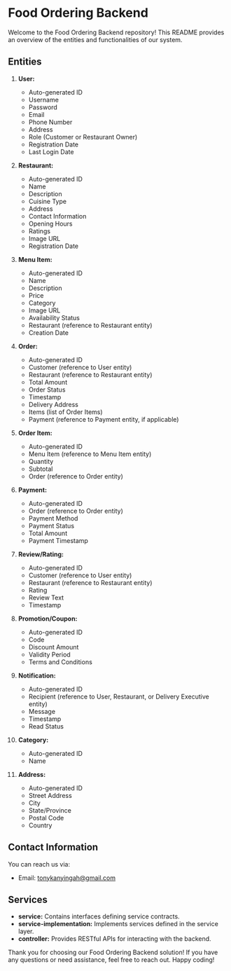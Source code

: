 # Food Ordering Backend

Welcome to the Food Ordering Backend repository! This README provides an overview of the entities and functionalities of our system.

## Entities

1. **User:**
    - Auto-generated ID
    - Username
    - Password
    - Email
    - Phone Number
    - Address
    - Role (Customer or Restaurant Owner)
    - Registration Date
    - Last Login Date

2. **Restaurant:**
    - Auto-generated ID
    - Name
    - Description
    - Cuisine Type
    - Address
    - Contact Information
    - Opening Hours
    - Ratings
    - Image URL
    - Registration Date

3. **Menu Item:**
    - Auto-generated ID
    - Name
    - Description
    - Price
    - Category
    - Image URL
    - Availability Status
    - Restaurant (reference to Restaurant entity)
    - Creation Date

4. **Order:**
    - Auto-generated ID
    - Customer (reference to User entity)
    - Restaurant (reference to Restaurant entity)
    - Total Amount
    - Order Status
    - Timestamp
    - Delivery Address
    - Items (list of Order Items)
    - Payment (reference to Payment entity, if applicable)

5. **Order Item:**
    - Auto-generated ID
    - Menu Item (reference to Menu Item entity)
    - Quantity
    - Subtotal
    - Order (reference to Order entity)

6. **Payment:**
    - Auto-generated ID
    - Order (reference to Order entity)
    - Payment Method
    - Payment Status
    - Total Amount
    - Payment Timestamp

7. **Review/Rating:**
    - Auto-generated ID
    - Customer (reference to User entity)
    - Restaurant (reference to Restaurant entity)
    - Rating
    - Review Text
    - Timestamp

8. **Promotion/Coupon:**
    - Auto-generated ID
    - Code
    - Discount Amount
    - Validity Period
    - Terms and Conditions

9. **Notification:**
    - Auto-generated ID
    - Recipient (reference to User, Restaurant, or Delivery Executive entity)
    - Message
    - Timestamp
    - Read Status

10. **Category:**
    - Auto-generated ID
    - Name

11. **Address:**
    - Auto-generated ID
    - Street Address
    - City
    - State/Province
    - Postal Code
    - Country

## Contact Information

You can reach us via:

- Email: tonykanyingah@gmail.com

## Services

- **service:** Contains interfaces defining service contracts.
- **service-implementation:** Implements services defined in the service layer.
- **controller:** Provides RESTful APIs for interacting with the backend.

Thank you for choosing our Food Ordering Backend solution! If you have any questions or need assistance, feel free to reach out. Happy coding!